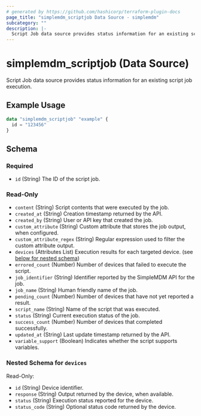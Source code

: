 ```yaml
---
# generated by https://github.com/hashicorp/terraform-plugin-docs
page_title: "simplemdm_scriptjob Data Source - simplemdm"
subcategory: ""
description: |-
  Script Job data source provides status information for an existing script job execution.
---
```


# simplemdm_scriptjob (Data Source)

Script Job data source provides status information for an existing script job execution.

## Example Usage

```terraform
data "simplemdm_scriptjob" "example" {
  id = "123456"
}
```

<!-- schema generated by tfplugindocs -->
## Schema

### Required

- `id` (String) The ID of the script job.

### Read-Only

- `content` (String) Script contents that were executed by the job.
- `created_at` (String) Creation timestamp returned by the API.
- `created_by` (String) User or API key that created the job.
- `custom_attribute` (String) Custom attribute that stores the job output, when configured.
- `custom_attribute_regex` (String) Regular expression used to filter the custom attribute output.
- `devices` (Attributes List) Execution results for each targeted device. (see [below for nested schema](#nestedatt--devices))
- `errored_count` (Number) Number of devices that failed to execute the script.
- `job_identifier` (String) Identifier reported by the SimpleMDM API for the job.
- `job_name` (String) Human friendly name of the job.
- `pending_count` (Number) Number of devices that have not yet reported a result.
- `script_name` (String) Name of the script that was executed.
- `status` (String) Current execution status of the job.
- `success_count` (Number) Number of devices that completed successfully.
- `updated_at` (String) Last update timestamp returned by the API.
- `variable_support` (Boolean) Indicates whether the script supports variables.

<a id="nestedatt--devices"></a>
### Nested Schema for `devices`

Read-Only:

- `id` (String) Device identifier.
- `response` (String) Output returned by the device, when available.
- `status` (String) Execution status reported for the device.
- `status_code` (String) Optional status code returned by the device.
